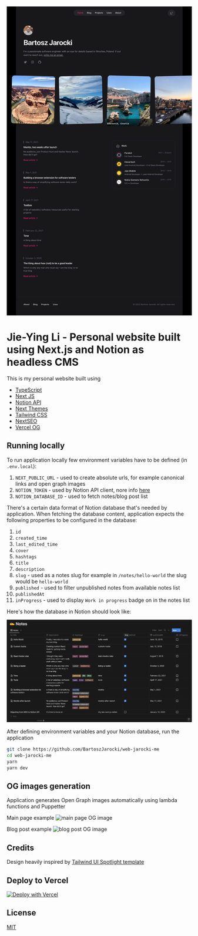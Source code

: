 ![screenshot](screenshots/screenshot.png)

# Jie-Ying Li - Personal website built using Next.js and Notion as headless CMS

This is my personal website built using

- [TypeScript](https://www.typescriptlang.org/)
- [Next JS](https://nextjs.org/)
- [Notion API](https://developers.notion.com/)
- [Next Themes](https://github.com/pacocoursey/next-themes)
- [Tailwind CSS](https://tailwindcss.com)
- [NextSEO](https://github.com/garmeeh/next-seo)
- [Vercel OG](https://vercel.com/docs/concepts/functions/edge-functions/og-image-generation)

## Running locally

To run application locally few environment variables have to be defined (in `.env.local`):

1. `NEXT_PUBLIC_URL` - used to create absolute urls, for example canonical links and open graph images
2. `NOTION_TOKEN` - used by Notion API client, nore info [here](https://developers.notion.com/docs/authorization)
3. `NOTION_DATABASE_ID` - used to fetch notes/blog post list

There's a certain data format of Notion database that's needed by application. When fetching the database content, application expects the following properties to be configured in the database:

1. `id`
2. `created_time`
3. `last_edited_time`
4. `cover`
5. `hashtags`
6. `title`
7. `description`
8. `slug` - used as a notes slug for example in `/notes/hello-world` the slug would be `hello-world`
9. `published` - used to filter unpublished notes from available notes list
10. `publishedAt`
11. `inProgress` - used to display `Work in progress` badge on in the notes list

Here's how the database in Notion should look like:

![notion](screenshots/notion.png)

After defining environment variables and your Notion database, run the application

```bash
git clone https://github.com/BartoszJarocki/web-jarocki-me
cd web-jarocki-me
yarn
yarn dev
```

## OG images generation

Application generates Open Graph images automatically using lambda functions and Puppetter

Main page example
![main page OG image](https://jarocki.me/api/og?title=Bartosz%20Jarocki&description=A%20passionate%20software%20engineer%20with%20an%20eye%20for%20details%20based%20in%20Wroc%C5%82aw,%20Poland.)

Blog post example
![blog post OG image](https://jarocki.me/api/og?title=Monito,%20two%20weeks%20after%20launch&description=No%20audience,%20just%20Product%20Hunt%20and%20Hacker%20News%20launch.%20How%20did%20it%20go?)

## Credits

Design heavily inspired by [Tailwind UI Spotlight template](https://tailwindui.com/templates/spotlight)

## Deploy to Vercel

[![Deploy with Vercel](https://vercel.com/button)](https://vercel.com/new/clone?repository-url=https%3A%2F%2Fgithub.com%2FBartoszJarocki%2Fweb-jarocki-me)

## License

[MIT](https://choosealicense.com/licenses/mit/)
